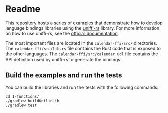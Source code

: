 # Readme
This repository hosts a series of examples that demonstrate how to develop language bindings libraries using the [uniffi-rs](https://github.com/mozilla/uniffi-rs) library. For more information on how to use uniffi-rs, see the [official documentation](https://mozilla.github.io/uniffi-rs/).

The most important files are located in the `calendar-ffi/src/` directories. The `calendar-ffi/src/lib.rs` file contains the Rust code that is exposed to the other languages. The `calendar-ffi/src/calendar.udl` file contains the API definition used by uniffi-rs to generate the bindings.

## Build the examples and run the tests
You can build the libraries and run the tests with the following commands:
```shell
cd 1-functions/
./gradlew buildKotlinLib
./gradlew test
```
